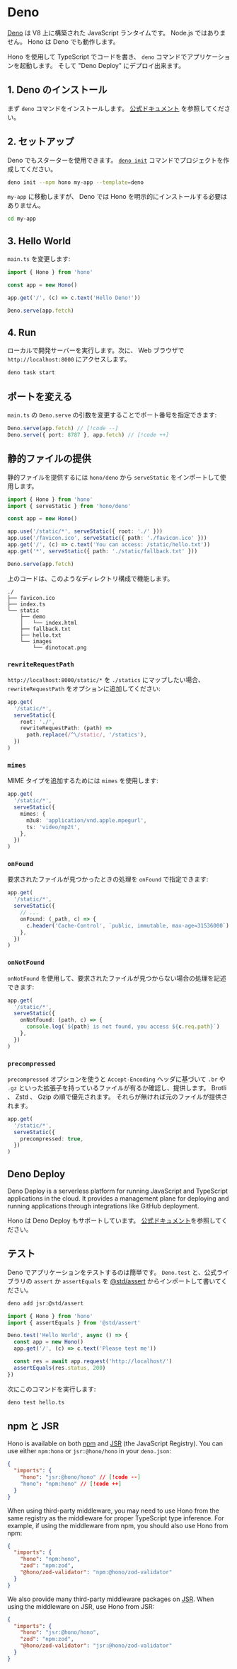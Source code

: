 # Deno

[Deno](https://deno.com/) は V8 上に構築された JavaScript ランタイムです。 Node.js ではありません。
Hono は Deno でも動作します。

Hono を使用して TypeScript でコードを書き、 `deno` コマンドでアプリケーションを起動します。 そして "Deno Deploy" にデプロイ出来ます。

## 1. Deno のインストール

まず `deno` コマンドをインストールします。
[公式ドキュメント](https://docs.deno.com/runtime/getting_started/installation/) を参照してください。

## 2. セットアップ

Deno でもスターターを使用できます。
[`deno init`](https://docs.deno.com/runtime/reference/cli/init/) コマンドでプロジェクトを作成してください。

```sh
deno init --npm hono my-app --template=deno
```

`my-app` に移動しますが、 Deno では Hono を明示的にインストールする必要はありません。

```sh
cd my-app
```

## 3. Hello World

`main.ts` を変更します:

```ts [main.ts]
import { Hono } from 'hono'

const app = new Hono()

app.get('/', (c) => c.text('Hello Deno!'))

Deno.serve(app.fetch)
```

## 4. Run

ローカルで開発サーバーを実行します。次に、 Web ブラウザで `http://localhost:8000` にアクセスします。

```sh
deno task start
```

## ポートを変える

`main.ts` の `Deno.serve` の引数を変更することでポート番号を指定できます:

```ts
Deno.serve(app.fetch) // [!code --]
Deno.serve({ port: 8787 }, app.fetch) // [!code ++]
```

## 静的ファイルの提供

静的ファイルを提供するには `hono/deno` から `serveStatic` をインポートして使用します。

```ts
import { Hono } from 'hono'
import { serveStatic } from 'hono/deno'

const app = new Hono()

app.use('/static/*', serveStatic({ root: './' }))
app.use('/favicon.ico', serveStatic({ path: './favicon.ico' }))
app.get('/', (c) => c.text('You can access: /static/hello.txt'))
app.get('*', serveStatic({ path: './static/fallback.txt' }))

Deno.serve(app.fetch)
```

上のコードは、このようなディレクトリ構成で機能します。

```
./
├── favicon.ico
├── index.ts
└── static
    ├── demo
    │   └── index.html
    ├── fallback.txt
    ├── hello.txt
    └── images
        └── dinotocat.png
```

### `rewriteRequestPath`

`http://localhost:8000/static/*` を `./statics` にマップしたい場合、 `rewriteRequestPath` をオプションに追加してください:

```ts
app.get(
  '/static/*',
  serveStatic({
    root: './',
    rewriteRequestPath: (path) =>
      path.replace(/^\/static/, '/statics'),
  })
)
```

### `mimes`

MIME タイプを追加するためには `mimes` を使用します:

```ts
app.get(
  '/static/*',
  serveStatic({
    mimes: {
      m3u8: 'application/vnd.apple.mpegurl',
      ts: 'video/mp2t',
    },
  })
)
```

### `onFound`

要求されたファイルが見つかったときの処理を `onFound` で指定できます:

```ts
app.get(
  '/static/*',
  serveStatic({
    // ...
    onFound: (_path, c) => {
      c.header('Cache-Control', `public, immutable, max-age=31536000`)
    },
  })
)
```

### `onNotFound`

`onNotFound` を使用して、要求されたファイルが見つからない場合の処理を記述できます:

```ts
app.get(
  '/static/*',
  serveStatic({
    onNotFound: (path, c) => {
      console.log(`${path} is not found, you access ${c.req.path}`)
    },
  })
)
```

### `precompressed`

`precompressed` オプションを使うと `Accept-Encoding` ヘッダに基づいて `.br` や `.gz` といった拡張子を持っているファイルが有るか確認し、提供します。 Brotli 、 Zstd 、 Gzip の順で優先されます。 それらが無ければ元のファイルが提供されます。

```ts
app.get(
  '/static/*',
  serveStatic({
    precompressed: true,
  })
)
```

## Deno Deploy

Deno Deploy is a serverless platform for running JavaScript and TypeScript applications in the cloud.
It provides a management plane for deploying and running applications through integrations like GitHub deployment.

Hono は Deno Deploy もサポートしています。 [公式ドキュメント](https://docs.deno.com/deploy/manual/)を参照してください。

## テスト

Deno でアプリケーションをテストするのは簡単です。
`Deno.test` と、公式ライブラリの `assert` か `assertEquals` を [@std/assert](https://jsr.io/@std/assert) からインポートして書いてください。

```sh
deno add jsr:@std/assert
```

```ts [hello.ts]
import { Hono } from 'hono'
import { assertEquals } from '@std/assert'

Deno.test('Hello World', async () => {
  const app = new Hono()
  app.get('/', (c) => c.text('Please test me'))

  const res = await app.request('http://localhost/')
  assertEquals(res.status, 200)
})
```

次にこのコマンドを実行します:

```sh
deno test hello.ts
```

## npm と JSR

Hono is available on both [npm](https://www.npmjs.com/package/hono) and [JSR](https://jsr.io/@hono/hono) (the JavaScript Registry). You can use either `npm:hono` or `jsr:@hono/hono` in your `deno.json`:

```json
{
  "imports": {
    "hono": "jsr:@hono/hono" // [!code --]
    "hono": "npm:hono" // [!code ++]
  }
}
```

When using third-party middleware, you may need to use Hono from the same registry as the middleware for proper TypeScript type inference. For example, if using the middleware from npm, you should also use Hono from npm:

```json
{
  "imports": {
    "hono": "npm:hono",
    "zod": "npm:zod",
    "@hono/zod-validator": "npm:@hono/zod-validator"
  }
}
```

We also provide many third-party middleware packages on [JSR](https://jsr.io/@hono). When using the middleware on JSR, use Hono from JSR:

```json
{
  "imports": {
    "hono": "jsr:@hono/hono",
    "zod": "npm:zod",
    "@hono/zod-validator": "jsr:@hono/zod-validator"
  }
}
```
